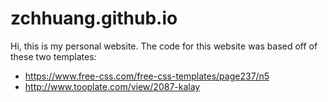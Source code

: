 # zchhuang.github.io

Hi, this is my personal website.  The code for this website was based off of these two templates:
  - https://www.free-css.com/free-css-templates/page237/n5
  - http://www.tooplate.com/view/2087-kalay


